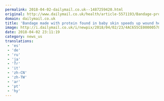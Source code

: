 ```yaml
---
permalink: 2018-04-02-dailymail.co.uk--1487259420.html
original: http://www.dailymail.co.uk/health/article-5571193/Bandage-protein-baby-skin-speeds-wound-healing-doesnt-leave-scarring.html?ITO=1490&ns_mchannel=rss&ns_campaign=1490
domain: dailymail.co.uk
title: 'Bandage made with protein found in baby skin speeds up wound healing'
image: http://i.dailymail.co.uk/i/newpix/2018/04/02/23/4AC655CE00000578-0-image-a-5_1522708842444.jpg
date: 2018-04-02 23:11:19
category: news_us
translations: 
 - 'es'
 - 'de'
 - 'ru'
 - 'ja'
 - 'fr'
 - 'it'
 - 'zh-CN'
 - 'zh-TW'
 - 'ar'
 - 'pt'
 - 'hy'
---
```


